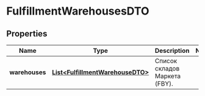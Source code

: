 

# FulfillmentWarehousesDTO

## Properties

Name | Type | Description | Notes
------------ | ------------- | ------------- | -------------
**warehouses** | [**List&lt;FulfillmentWarehouseDTO&gt;**](FulfillmentWarehouseDTO.md) | Список складов Маркета (FBY). | 




